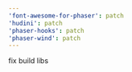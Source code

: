 ```yaml
---
'font-awesome-for-phaser': patch
'hudini': patch
'phaser-hooks': patch
'phaser-wind': patch
---
```


fix build libs
